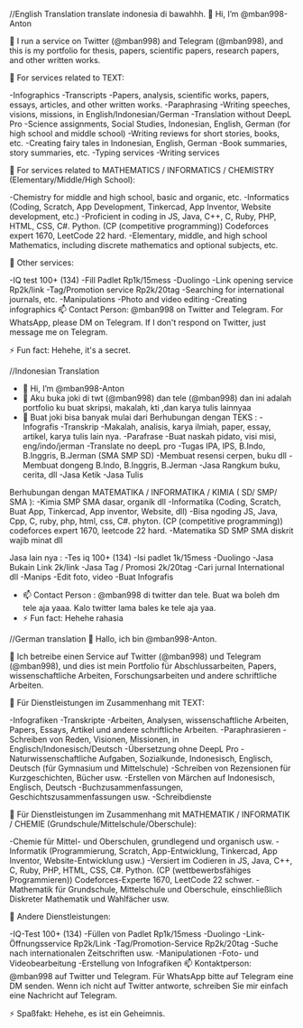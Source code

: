 //English Translation  translate indonesia di bawahhh.
👋 Hi, I’m @mban998-Anton

👀 I run a service on Twitter (@mban998) and Telegram (@mban998), and this is my portfolio for thesis, papers, scientific papers, research papers, and other written works.

🌱 For services related to TEXT:

-Infographics
-Transcripts
-Papers, analysis, scientific works, papers, essays, articles, and other written works.
-Paraphrasing
-Writing speeches, visions, missions, in English/Indonesian/German
-Translation without DeepL Pro
-Science assignments, Social Studies, Indonesian, English, German (for high school and middle school)
-Writing reviews for short stories, books, etc.
-Creating fairy tales in Indonesian, English, German
-Book summaries, story summaries, etc.
-Typing services
-Writing services

🌱 For services related to MATHEMATICS / INFORMATICS / CHEMISTRY (Elementary/Middle/High School):

-Chemistry for middle and high school, basic and organic, etc.
-Informatics (Coding, Scratch, App Development, Tinkercad, App Inventor, Website development, etc.)
-Proficient in coding in JS, Java, C++, C, Ruby, PHP, HTML, CSS, C#. Python. (CP (competitive programming)) Codeforces expert 1670, LeetCode 22 hard.
-Elementary, middle, and high school Mathematics, including discrete mathematics and optional subjects, etc.

🌱 Other services:

-IQ test 100+ (134)
-Fill Padlet Rp1k/15mess
-Duolingo
-Link opening service Rp2k/link
-Tag/Promotion service Rp2k/20tag
-Searching for international journals, etc.
-Manipulations
-Photo and video editing
-Creating infographics
📫 Contact Person: @mban998 on Twitter and Telegram. For WhatsApp, please DM on Telegram. If I don't respond on Twitter, just message me on Telegram.

⚡ Fun fact: Hehehe, it's a secret.





//Indonesian Translation
- 👋 Hi, I’m @mban998-Anton
- 👀 Aku buka joki di twt (@mban998) dan tele (@mban998) dan ini adalah portfolio ku buat skripsi, makalah, kti ,dan karya tulis lainnyaa
- 🌱 Buat joki bisa banyak mulai dari
Berhubungan dengan TEKS :
-Infografis
-Transkrip
-Makalah, analisis, karya ilmiah, paper, essay, artikel, karya tulis lain nya.
-Parafrase
-Buat naskah pidato, visi misi, eng/indo/jerman
-Translate no deepL pro
-Tugas IPA, IPS, B.Indo, B.Inggris, B.Jerman (SMA SMP SD)
-Membuat resensi cerpen, buku dll
-Membuat dongeng B.Indo, B.Inggris, B.Jerman
-Jasa Rangkum buku, cerita, dll
-Jasa Ketik
-Jasa Tulis

Berhubungan dengan MATEMATIKA / INFORMATIKA / KIMIA ( SD/ SMP/ SMA ):
-Kimia SMP SMA dasar, organik dll
-Informatika (Coding, Scratch,  Buat App, Tinkercad, App inventor, Website, dll)
-Bisa ngoding JS, Java, Cpp, C, ruby, php, html, css, C#. phyton. (CP (competitive programming)) codeforces expert 1670, leetcode 22 hard.
-Matematika SD SMP SMA diskrit wajib minat dll

Jasa lain nya :
-Tes iq 100+ (134)
-Isi padlet 1k/15mess
-Duolingo
-Jasa Bukain Link 2k/link
-Jasa Tag / Promosi 2k/20tag
-Cari jurnal International dll
-Manips
-Edit foto, video
-Buat Infografis

- 📫 Contact Person : @mban998 di twitter dan tele. Buat wa boleh dm tele aja yaaa. Kalo twitter lama bales ke tele aja yaa.
- ⚡ Fun fact: Hehehe rahasia




//German translation
👋 Hallo, ich bin @mban998-Anton.

👀 Ich betreibe einen Service auf Twitter (@mban998) und Telegram (@mban998), und dies ist mein Portfolio für Abschlussarbeiten, Papers, wissenschaftliche Arbeiten, Forschungsarbeiten und andere schriftliche Arbeiten.

🌱 Für Dienstleistungen im Zusammenhang mit TEXT:

-Infografiken
-Transkripte
-Arbeiten, Analysen, wissenschaftliche Arbeiten, Papers, Essays, Artikel und andere schriftliche Arbeiten.
-Paraphrasieren
-Schreiben von Reden, Visionen, Missionen, in Englisch/Indonesisch/Deutsch
-Übersetzung ohne DeepL Pro
-Naturwissenschaftliche Aufgaben, Sozialkunde, Indonesisch, Englisch, Deutsch (für Gymnasium und Mittelschule)
-Schreiben von Rezensionen für Kurzgeschichten, Bücher usw.
-Erstellen von Märchen auf Indonesisch, Englisch, Deutsch
-Buchzusammenfassungen, Geschichtszusammenfassungen usw.
-Schreibdienste

🌱 Für Dienstleistungen im Zusammenhang mit MATHEMATIK / INFORMATIK / CHEMIE (Grundschule/Mittelschule/Oberschule):

-Chemie für Mittel- und Oberschulen, grundlegend und organisch usw.
-Informatik (Programmierung, Scratch, App-Entwicklung, Tinkercad, App Inventor, Website-Entwicklung usw.)
-Versiert im Codieren in JS, Java, C++, C, Ruby, PHP, HTML, CSS, C#. Python. (CP (wettbewerbsfähiges Programmieren)) Codeforces-Experte 1670, LeetCode 22 schwer.
-Mathematik für Grundschule, Mittelschule und Oberschule, einschließlich Diskreter Mathematik und Wahlfächer usw.

🌱 Andere Dienstleistungen:

-IQ-Test 100+ (134)
-Füllen von Padlet Rp1k/15mess
-Duolingo
-Link-Öffnungsservice Rp2k/Link
-Tag/Promotion-Service Rp2k/20tag
-Suche nach internationalen Zeitschriften usw.
-Manipulationen
-Foto- und Videobearbeitung
-Erstellung von Infografiken
📫 Kontaktperson: @mban998 auf Twitter und Telegram. Für WhatsApp bitte auf Telegram eine DM senden. Wenn ich nicht auf Twitter antworte, schreiben Sie mir einfach eine Nachricht auf Telegram.

⚡ Spaßfakt: Hehehe, es ist ein Geheimnis.
